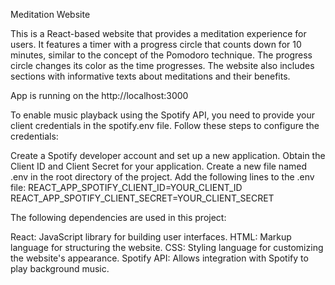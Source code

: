 Meditation Website 

This is a React-based website that provides a meditation experience for users. It features a timer with a progress circle that counts down for 10 minutes, similar to the concept of the Pomodoro technique. The progress circle changes its color as the time progresses. The website also includes sections with informative texts about meditations and their benefits.

App is running on the http://localhost:3000 


To enable music playback using the Spotify API, you need to provide your client credentials in the spotify.env file. Follow these steps to configure the credentials:

Create a Spotify developer account and set up a new application.
Obtain the Client ID and Client Secret for your application.
Create a new file named .env in the root directory of the project.
Add the following lines to the .env file:
REACT_APP_SPOTIFY_CLIENT_ID=YOUR_CLIENT_ID
REACT_APP_SPOTIFY_CLIENT_SECRET=YOUR_CLIENT_SECRET


The following dependencies are used in this project:

React: JavaScript library for building user interfaces.
HTML: Markup language for structuring the website.
CSS: Styling language for customizing the website's appearance.
Spotify API: Allows integration with Spotify to play background music.
